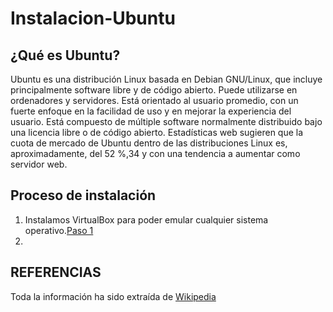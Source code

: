 # Instalacion-Ubuntu

## ¿Qué es Ubuntu?

Ubuntu es una distribución Linux basada en Debian GNU/Linux, que incluye principalmente software libre y de código abierto.
Puede utilizarse en ordenadores y servidores. Está orientado al usuario promedio, con un fuerte enfoque en la facilidad de uso y en mejorar la experiencia del usuario. Está compuesto de múltiple software normalmente distribuido bajo una licencia libre o de código abierto. Estadísticas web sugieren que la cuota de mercado de Ubuntu dentro de las distribuciones Linux es, aproximadamente, del 52 %,3​4​ y con una tendencia a aumentar como servidor web.

## Proceso de instalación

1. Instalamos VirtualBox para poder emular cualquier sistema operativo.[Paso 1](Instalación_Ubuntu.png)
2. 

## REFERENCIAS

Toda la información ha sido extraída de [Wikipedia](https://es.wikipedia.org/wiki/Ubuntu)
